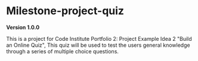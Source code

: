 # Milestone-project-quiz

**Version 1.0.0**

This is a project for Code Institute Portfolio 2: Project Example Idea 2 "Build an Online Quiz", This quiz will be used to test the users general knowledge through a series of multiple choice questions.